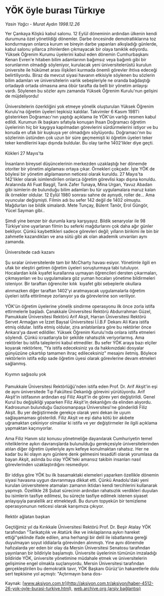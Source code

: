 # YÖK öyle burası Türkıye

*Yasin Yağcı - Murat Aydın 1998.12.26*

<font class="agenda2NewsSpot">
 Yer Çankaya Köşkü kabul salonu. 12 Eylül döneminin ardından ülkenin kendi durumuna özel yönetildiği dönemler.
</font>
<font class="newsDetail">
 Darbe öncesinde demotratlıklarına toz kondurmayan onlarca kurum ve bireyin darbe yapanları alkışladığı günlerde, kabul salonu yıllarca zihinlerden çıkmayacak bir olaya tanıklık ediyordu. Yüksek Öğrenim Kurumu üyelerini kabul eden dönemin Cumhurbaşkanı Kenan Evren'e hitaben bilim adamlarının bağımsız veya bağımlı gibi bir sorunlarının olmadığı söyleniyor, kurulacak yeni üniversitelerüstü kurulun üniversite ile hükümet arası ilişkileri kurmada önemli görevler ihtiva edeceği belirtiliyordu. Biraz da mevcut siyasi havanın etkisiyle söylenen bu sözlerin bilim adamları ve üniversitelerin varlık sebepleriyle ne oranda bağdaştığı ortadaydı ortada olmasına ama öbür tarafta da belli bir yönetim anlayışı vardı. Söylenen bu sözler aynı zamanda Yüksek Öğrenim Kurulu'nun gelişini de müjdeliyordu!
 <br/>
 <br/>
 Üniversitelerin özerkliğini yok etmeye yönelik oluşturulan Yüksek Öğrenim Kurulu'na öğretim üyeleri tepkisiz kaldılar. Takvimler 6 Kasım 1981'i gösterirken Doğramacı'nın yaptığı açıklama ile YÖK'ün varlığı resmen kabul edildi. Kurumun ilk başkanı sıfatıyla konuşan İhsan Doğramacı öğretim üyelerinin hiç bir kaygıya kapılmadan görevlerini sürdürmelerini istiyor ve bu konuda en ufak bir kuşkuya yer olmadığını söylüyordu. Doğramacı'nın bu sözlerinin üstünden çok uzun bir süre geçmemişti ki öğretim üyeleri teker teker kendilerini kapı dışında buldular. Bu olay tarihe 1402'likler diye geçti.
 <br/>
 <br/>
 Kökleri 27 Mayıs'ta
 <br/>
 <br/>
 İnsanların bireysel düşüncelerinin merkezden uzaklaştığı her dönemde otoriter bir yönetim algılaması ortaya çıkar. Örnekleri çokçadır. İşte YÖK de böylesi bir yönetim algılamasının neticesi olarak kuruldu. 27 Mayıs'ta 142'likler olarak isimlendirilen onlarca öğretim görevlisi kapı dışına konuldu. Aralarında Ali Fuat Başgil, Tarık Zafer Tunaya, Mina Urgan, Yavuz Abadan gibi isimlerin de bulunduğu bilim adamları bu tür uygulamalara maruz kalan ilk örnekler oldular. 12 Eylül 1980 sonrası sahne de aynıydı, roller de... Ama oyuncular değişmişti. Filmin adı bu sefer 142 değil de 1402 olmuştu. Mağdurları ise bildik simalardı. Mete Tunçay, Bülent Tanör, Erol Güngör, Yücel Sayman gibi..
 <br/>
 <br/>
 Şimdi yine benzer bir durumla karşı karşıyayız. Bildik senaryolar ile 98 Türkiye'sine uyarlanan filmin bu seferki mağdurlarını çok daha ağır günler bekliyor. Çünkü kaybettikleri sadece görevleri değil; yılların birikimi ile bin bir zahmetle kazandıkları ve ana sütü gibi ak olan akademik unvanları aynı zamanda.
 <br/>
 <br/>
 Üniversitede cadı kazanı
 <br/>
 <br/>
 Şu sıralar üniversitelerde tam bir McCharty havası esiyor. Yönetimle ilgili en ufak bir eleştiri getiren öğretim üyeleri soruşturmaya tabi tutuluyor. Hocalardan kılık kıyafet kurallarına uymayan öğrencileri dersten çıkarmaları, çıkmayanları ve bu uygulamalara göz yuman hocaları yönetime bildirmeleri isteniyor. Bir taraftan öğrenciler kılık  kıyafet gibi sebeplerle okullara alınmazken diğer taraftan 1402'yi aratmayacak uygulamalarla öğretim üyeleri istifa ettirilmeye zorlanıyor ya da görevlerine son veriliyor.
 <br/>
 <br/>
 YÖK'ün öğretim üyelerine yönelik sindirme operasyonu ilk önce zorla istifa ettirmelerle başladı. Çanakkale Üniversitesi Rektörü Abdurrahman Güzel, Pamukkale Üniversitesi Rektörü Arif Akşit, Harran Üniversitesi Rektörü Servet Armağan ve İzzet Baysal Üniversitesi İ.İ.B.F Dekanı Ali Kara istifa etmiş oldular. İstifa etmiş oldular, zira anlatılanlara göre bu rektörler önce Ankara'ya davet edildiler. Yüksek Öğrenim Kurulu'nda onlara istifa etmeleri söylendi. Çünkü icraatlarıyla bir şekilde rahatsızlık veriyorlarmış. Ama rektörler bu istifa taleplerini kabul etmediler. Bu sefer YÖK araya bazı elçiler koyarak rektörlere, "Ya istifa edeceksiniz ya da hakkınızdaki dosyalar günyüzüne çıkartılıp tamamen ihraç edileceksiniz" mesajını iletmiş. Böylece rektörlerin istifa edip sade öğretim üyesi olarak görevlerine devam etmeleri sağlanmış.
 <br/>
 <br/>
 Kıyımın sağısolu yok
 <br/>
 <br/>
 Pamukkale Üniversitesi Rektörlüğü'nden istifa eden Prof. Dr. Arif Akşit'in eşi de aynı üniversitede Tıp Fakültesi Dekanlığı görevini yürütüyordu. Arif Akşit'in istifasının ardından eşi Filiz Akşit'in de görev yeri değiştirildi. Genel Kurul bu değişikliği yaparken Filiz Akşit'in dekanlığını da elinden alıyordu. Kadrosunun bulunduğu Gaziosmanpaşa Üniversitesi'ne gönderildi Filiz Akşit. Bu yer değiştirmede gerekçe olarak yeni dekan ile uyum sağlayamaması gösterildi. Filiz Akşit ve eşi daha kötü bir akıbete uğramaktan çekiniyor olmalılar ki istifa ve yer değiştirmeler ile ilgili açıklama yapmaktan kaçınıyorlar.
 <br/>
 <br/>
 Ama Filiz Hanım söz konusu yönetmeliğe dayanılarak Cumhuriyetin temel niteliklerine aykırı davranışlarda bulunulduğu gerekçesiyle üniversitelerinden atılan diğer öğretim üyeleriyle aynı kefeye konulmaktan rahatsız. Her ne kadar bu iki olayın aynı günlere denk gelmesini tesadüfi olarak yorumlasa da bayan Akşit, aslında bu olay YÖK'teki amansız takibin insanları nasıl görevlerinden uzaklaştırdığını resmediyor.
 <br/>
 <br/>
 Bir iddiya göre YÖK bu ilk basamaktaki elemeleri yaparken özellikle dönemin siyasi havasına uygun davranmaya dikkat etti. Çünkü Anadolu'daki yeni kurulan üniversitelere atamaları zamanın iktidarı kendi tercihlerini kullanarak yapmıştı. Özellikle 28 Şubat sürecinin ardından rahatsızlık verdikleri duyulan bu isimlerin tasfiye edilmesi, bu süreçte tasfiye edilmek istenen siyaset anlayışıyla paralellik arz etmekteydi. Bu durum topyekün bir temizleme operasyonunun neticesi olarak karışımıza çıkıyor.
 <br/>
 <br/>
 Rektör ağlatan başkan
 <br/>
 <br/>
 Geçtiğimiz yıl da Kırıkkale Üniversitesi Rektörü Prof. Dr. Beşir Atalay YÖK tarafından "Tarikatçılık ve Atatürk ilke ve inkılaplarına aykırı hareket ettiği"şeklinde ifade edilen, ama herhangi bir delil ile isbatlanma gereği duyulmayan soyut iddialarla görevinden alınmıştı. Yine aynı dönemde hafızalarda yer eden bir olay da Mersin Üniversitesi Senatosu tarafından yayınlanan bir bildiriyle başlamıştı. Üniversite üyelerinin tümünün imzaladığı bildiride YÖK, üniversite yönetimine müdahale etmek ve üniversitelerin gelişimine engel olmakla suçlanıyordu. Mersin Üniversitesi tarafından gerçekleştirilen bu demokratik tavır, YÖK Başkanı Gürüz'ün hakaretlerle dolu sert tepkisine yol açmıştı: "Açtırmayın bana dos-
 <br/>
</font>

Kaynak: [www.aksiyon.com.tr](http://aksiyon.com.tr/aksiyon/haber-4512-26-yok-oyle-burasi-turkiye.html), [web.archive.org (arşiv bağlantısı)](http://web.archive.org/web/20101210074815/http://aksiyon.com.tr/aksiyon/haber-4512-26-yok-oyle-burasi-turkiye.html)
